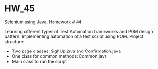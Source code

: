 # HW_45

Selenium using Java. Homework # 44

Learning different types of Test Automation frameworks and POM design pattern. Implementing automation of a test script using POM.
Project structure:
- Two page classes: SighUp.java and Confirmation.java
- One class for common methods: Common.java
- Main class to run the script
